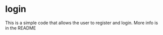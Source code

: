 # login
This is a simple code that allows the user to register and login. More info is in the README
